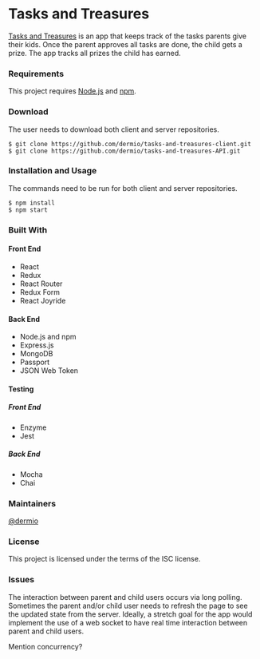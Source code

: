 # Tasks and Treasures
[Tasks and Treasures](https://tasks-and-treasures-client.herokuapp.com/login)
is an app that keeps track of the tasks parents give their kids. Once
the parent approves all tasks are done, the child gets a prize. The app
tracks all prizes the child has earned.


### Requirements
This project requires [Node.js](https://nodejs.org/en/) and [npm](https://www.npmjs.com/).

### Download
The user needs to download both client and server repositories.
```
$ git clone https://github.com/dermio/tasks-and-treasures-client.git
$ git clone https://github.com/dermio/tasks-and-treasures-API.git
```

### Installation and Usage
The commands need to be run for both client and server repositories.
```
$ npm install
$ npm start
```

### Built With
#### Front End
* React
* Redux
* React Router
* Redux Form
* React Joyride

#### Back End
* Node.js and npm
* Express.js
* MongoDB
* Passport
* JSON Web Token

#### Testing
##### Front End
* Enzyme
* Jest

##### Back End
* Mocha
* Chai

### Maintainers
[@dermio](https://github.com/dermio)

### License
This project is licensed under the terms of the ISC license.

### Issues
The interaction between parent and child users occurs via long polling.
Sometimes the parent and/or child user needs to refresh the page to see
the updated state from the server. Ideally, a stretch goal for the app
would implement the use of a web socket to have real time interaction
between parent and child users.


Mention concurrency?

